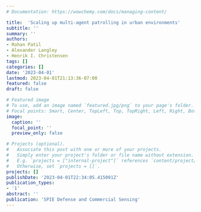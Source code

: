 ```yaml
---
# Documentation: https://wowchemy.com/docs/managing-content/

title:  'Scaling up multi-agent patrolling in urban environments'
subtitle: ''
summary: ''
authors:
- Rohan Patil
- Alexander Langley
- Henrik I. Christensen
tags: []
categories: []
date: '2023-04-01'
lastmod: 2023-04-01T21:13:36-07:00
featured: false
draft: false

# Featured image
# To use, add an image named `featured.jpg/png` to your page's folder.
# Focal points: Smart, Center, TopLeft, Top, TopRight, Left, Right, BottomLeft, Bottom, BottomRight.
image:
  caption: ''
  focal_point: ''
  preview_only: false

# Projects (optional).
#   Associate this post with one or more of your projects.
#   Simply enter your project's folder or file name without extension.
#   E.g. `projects = ["internal-project"]` references `content/project/deep-learning/index.md`.
#   Otherwise, set `projects = []`.
projects: []
publishDate: '2023-04-01T22:34:05.415091Z'
publication_types:
- '1'
abstract: ''
publication: 'SPIE Defense and Commercial Sensing'
---
```

